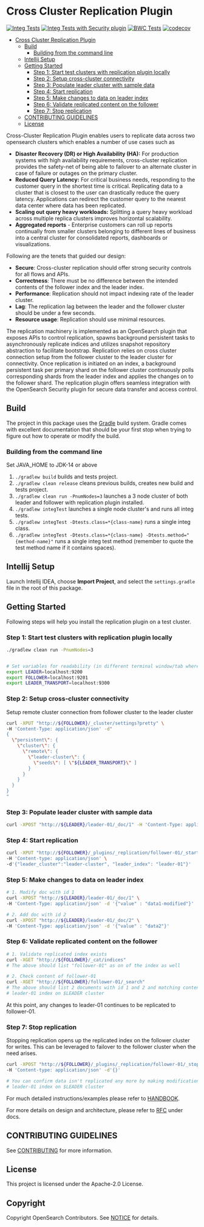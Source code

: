 # Cross Cluster Replication Plugin

[![Integ Tests](https://github.com/opensearch-project/cross-cluster-replication/actions/workflows/build.yml/badge.svg)](https://github.com/opensearch-project/cross-cluster-replication/actions/workflows/build.yml)
[![Integ Tests with Security plugin](https://github.com/opensearch-project/cross-cluster-replication/actions/workflows/security-tests.yml/badge.svg)](https://github.com/opensearch-project/cross-cluster-replication/actions/workflows/security-tests.yml)
[![BWC Tests](https://github.com/opensearch-project/cross-cluster-replication/actions/workflows/bwc.yml/badge.svg)](https://github.com/opensearch-project/cross-cluster-replication/actions/workflows/bwc.yml)
[![codecov](https://codecov.io/gh/opensearch-project/cross-cluster-replication/branch/main/graph/badge.svg)](https://codecov.io/gh/opensearch-project/cross-cluster-replication)

- [Cross Cluster Replication Plugin](#cross-cluster-replication-plugin)
    - [Build](#build)
        - [Building from the command line](#building-from-the-command-line)
    - [Intellij Setup](#intellij-setup)
    - [Getting Started](#getting-started)
        - [Step 1: Start test clusters with replication plugin locally](#step-1-start-test-clusters-with-replication-plugin-locally)
        - [Step 2: Setup cross-cluster connectivity](#step-2-setup-cross-cluster-connectivity)
        - [Step 3: Populate leader cluster with sample data](#step-3-populate-leader-cluster-with-sample-data)
        - [Step 4: Start replication](#step-4-start-replication)
        - [Step 5: Make changes to data on leader index](#step-5-make-changes-to-data-on-leader-index)
        - [Step 6: Validate replicated content on the follower](#step-6-validate-replicated-content-on-the-follower)
        - [Step 7: Stop replication](#step-7-stop-replication)
    - [CONTRIBUTING GUIDELINES](#contributing-guidelines)
    - [License](#license)


Cross-Cluster Replication Plugin enables users to replicate data across two opensearch clusters which enables a number of use cases such as 

- **Disaster Recovery (DR) or High Availability (HA):** For production systems with high availability requirements, cross-cluster replication provides the safety-net of being able to failover to an alternate cluster in case of failure or outages on the primary cluster.
- **Reduced Query Latency:** For critical business needs, responding to the customer query in the shortest time is critical. Replicating data to a cluster that is closest to the user can drastically reduce the query latency. Applications can redirect the customer query to the nearest data center where data has been replicated.
- **Scaling out query heavy workloads:** Splitting a query heavy workload across multiple replica clusters improves  horizontal scalability.
- **Aggregated reports** - Enterprise customers can roll up reports continually from smaller clusters belonging to different lines of business into a central cluster for consolidated reports, dashboards or visualizations.

Following are the tenets that guided our design:

- **Secure**: Cross-cluster replication should offer strong security controls for all flows and APIs.
- **Correctness**: There must be no difference between the intended contents of the follower index and the leader index.
- **Performance**: Replication should not impact indexing rate of the leader cluster. 
- **Lag**: The replication lag between the leader and the follower cluster should be under a few seconds.
- **Resource usage**: Replication should use minimal resources. 


The replication machinery is implemented as an OpenSearch plugin that exposes APIs to control replication, spawns background persistent tasks to asynchronously replicate indices and utilizes snapshot repository abstraction to facilitate bootstrap. Replication relies on cross cluster connection setup from the follower cluster to the leader cluster for connectivity. Once replication is initiated on an index, a background persistent task per primary shard on the follower cluster continuously polls corresponding shards from the leader index and applies the changes on to the follower shard. The replication plugin offers seamless integration with the OpenSearch Security plugin for secure data transfer and access control.


## Build

The project in this package uses the [Gradle](https://docs.gradle.org/current/userguide/userguide.html) build system. Gradle comes with excellent documentation that should be your first stop when trying to figure out how to operate or modify the build.

### Building from the command line
Set JAVA_HOME to JDK-14 or above  

1. `./gradlew build` builds and tests project.
2. `./gradlew clean release` cleans previous builds, creates new build and tests project.
3. `./gradlew clean run -PnumNodes=3` launches a 3 node cluster of both leader and follower with replication plugin installed.
4. `./gradlew integTest` launches a single node cluster's and runs all integ tests.
5. `./gradlew integTest -Dtests.class=*{class-name}` runs a single integ class.
6.  `./gradlew integTest -Dtests.class=*{class-name} -Dtests.method="{method-name}"` runs a single integ test method (remember to quote the test method name if it contains spaces).

## Intellij Setup

Launch Intellij IDEA, choose **Import Project**, and select the `settings.gradle` file in the root of this package.

## Getting Started

Following steps will help you install the replication plugin on a test cluster.

### Step 1: Start test clusters with replication plugin locally

```bash
./gradlew clean run -PnumNodes=3


# Set variables for readability (in different terminal window/tab where you will run rest of the steps)
export LEADER=localhost:9200
export FOLLOWER=localhost:9201
export LEADER_TRANSPORT=localhost:9300
```

### Step 2: Setup cross-cluster connectivity

Setup remote cluster connection from follower cluster to the leader cluster

```bash
curl -XPUT "http://${FOLLOWER}/_cluster/settings?pretty" \
-H 'Content-Type: application/json' -d"
{
  \"persistent\": {
    \"cluster\": {
      \"remote\": {
        \"leader-cluster\": {
          \"seeds\": [ \"${LEADER_TRANSPORT}\" ]
        }
      }
    }
  }
}
"
```

### Step 3: Populate leader cluster with sample data

```bash
curl -XPOST "http://${LEADER}/leader-01/_doc/1" -H 'Content-Type: application/json' -d '{"value" : "data1"}'
```

### Step 4: Start replication

```bash
curl -XPUT "http://${FOLLOWER}/_plugins/_replication/follower-01/_start?pretty" \
-H 'Content-type: application/json' \
-d'{"leader_cluster":"leader-cluster", "leader_index": "leader-01"}'
```

### Step 5: Make changes to data on leader index

```bash
# 1. Modify doc with id 1
curl -XPOST "http://${LEADER}/leader-01/_doc/1" \
-H 'Content-Type: application/json' -d '{"value" : "data1-modified"}'

# 2. Add doc with id 2
curl -XPOST "http://${LEADER}/leader-01/_doc/2" \
-H 'Content-Type: application/json' -d '{"value" : "data2"}'
```

### Step 6: Validate replicated content on the follower

```bash
# 1. Validate replicated index exists
curl -XGET "http://${FOLLOWER}/_cat/indices"
# The above should list "follower-01" as on of the index as well

# 2. Check content of follower-01
curl -XGET "http://${FOLLOWER}/follower-01/_search"
# The above should list 2 documents with id 1 and 2 and matching content of
# leader-01 index on $LEADER cluster

```

At this point, any changes to leader-01 continues to be replicated to follower-01.

### Step 7: Stop replication

Stopping replication opens up the replicated index on the follower cluster for writes. This can be leveraged to failover to the follower cluster when the need arises.

```bash
curl -XPOST "http://${FOLLOWER}/_plugins/_replication/follower-01/_stop?pretty" \
-H 'Content-type: application/json' -d'{}'

# You can confirm data isn't replicated any more by making modifications to
# leader-01 index on $LEADER cluster 
```

For much detailed instructions/examples please refer to [HANDBOOK](HANDBOOK.md).

For more details on design and architecture, please refer to [RFC](docs/RFC.md) under docs.

## CONTRIBUTING GUIDELINES

See [CONTRIBUTING](CONTRIBUTING.md) for more information.

## License

This project is licensed under the Apache-2.0 License.

## Copyright

Copyright OpenSearch Contributors. See [NOTICE](NOTICE) for details.